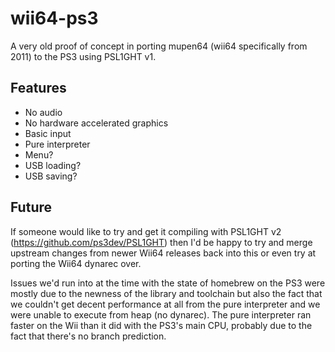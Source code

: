 # wii64-ps3
A very old proof of concept in porting mupen64 (wii64 specifically from 2011) to the PS3 using PSL1GHT v1.

## Features
* No audio
* No hardware accelerated graphics
* Basic input
* Pure interpreter
* Menu?
* USB loading?
* USB saving?

## Future
If someone would like to try and get it compiling with PSL1GHT v2 (https://github.com/ps3dev/PSL1GHT) then I'd be happy to try and merge upstream changes from newer Wii64 releases back into this or even try at porting the Wii64 dynarec over.

Issues we'd run into at the time with the state of homebrew on the PS3 were mostly due to the newness of the library and toolchain but also the fact that we couldn't get decent performance at all from the pure interpreter and we were unable to execute from heap (no dynarec). The pure interpreter ran faster on the Wii than it did with the PS3's main CPU, probably due to the fact that there's no branch prediction.
